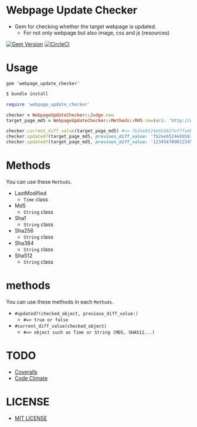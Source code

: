# Webpage Update Checker
- Gem for checking whether the target webpage is updated.
    - For not only webpage but also image, css and js (resources)

[![Gem Version](https://badge.fury.io/rb/webpage_update_checker.svg)](https://badge.fury.io/rb/webpage_update_checker)
[![CircleCI](https://circleci.com/gh/corselia/webpage-update-checker.svg?style=svg)](https://circleci.com/gh/corselia/webpage-update-checker)

# Usage
```
gem 'webpage_update_checker'
```

```bash
$ bundle install
```

```ruby
require 'webpage_update_checker'

checker = WebpageUpdateChecker::Judge.new
target_page_md5 = WebpageUpdateChecker::Methods::Md5.new(uri: 'http://www.ne.jp/asahi/pursuits/ootsuki/pc/X68k/x680x0.xhtml')

checker.current_diff_value(target_page_md5) #=> fb2eeb524e6b5637ef7fa4bed48f1d67
checker.updated?(target_page_md5, previous_diff_value: 'fb2eeb524e6b5637ef7fa4bed48f1d67') #=> false (not updated)
checker.updated?(target_page_md5, previous_diff_value: '12345678901234567890123456789012') #=> true (updated)
```

# Methods
You can use these `Methods`.

- LastModified
    - `Time` class
- Md5
    - `String` class
- Sha1
    - `String` class
- Sha256
    - `String` class
- Sha384
    - `String` class
- Sha512
    - `String` class

# methods
You can use these methods in each `Methods`.

- `#updated?(checked_object, previous_diff_value:)`
    - `#=> true or false`
- `#current_diff_value(checked_object)`
    - `#=> object such as Time or String (MD5, SHA512...)`

# TODO
- [Coveralls](https://coveralls.io/)
- [Code Climate](https://codeclimate.com/)

# LICENSE
- [MIT LICENSE](/LICENSE)
